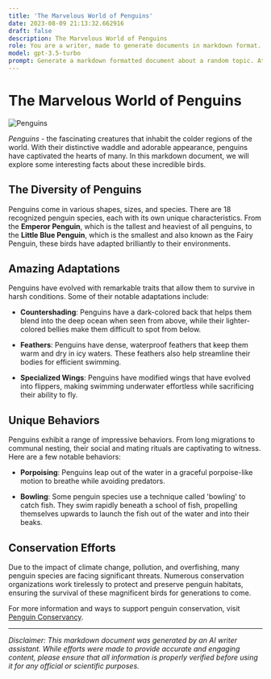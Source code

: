 ```yaml
---
title: 'The Marvelous World of Penguins'
date: 2023-08-09 21:13:32.662916
draft: false
description: The Marvelous World of Penguins
role: You are a writer, made to generate documents in markdown format. It is very important that all of the documents you generate are in valid markdown format.
model: gpt-3.5-turbo
prompt: Generate a markdown formatted document about a random topic. At the bottom, include a disclaimer explaining that the document was generated by you. The first line of the document should be the title. Make sure that the entire document is in proper markdown format, using a mix of various tags to make the document visually appealing.
---
```


# The Marvelous World of Penguins

![Penguins](https://images.unsplash.com/photo-1516033573961-12c7cbd8a390)

_Penguins_ - the fascinating creatures that inhabit the colder regions of the world. With their distinctive waddle and adorable appearance, penguins have captivated the hearts of many. In this markdown document, we will explore some interesting facts about these incredible birds.

## The Diversity of Penguins

Penguins come in various shapes, sizes, and species. There are 18 recognized penguin species, each with its own unique characteristics. From the **Emperor Penguin**, which is the tallest and heaviest of all penguins, to the **Little Blue Penguin**, which is the smallest and also known as the Fairy Penguin, these birds have adapted brilliantly to their environments.

## Amazing Adaptations

Penguins have evolved with remarkable traits that allow them to survive in harsh conditions. Some of their notable adaptations include:

- **Countershading**: Penguins have a dark-colored back that helps them blend into the deep ocean when seen from above, while their lighter-colored bellies make them difficult to spot from below.

- **Feathers**: Penguins have dense, waterproof feathers that keep them warm and dry in icy waters. These feathers also help streamline their bodies for efficient swimming.

- **Specialized Wings**: Penguins have modified wings that have evolved into flippers, making swimming underwater effortless while sacrificing their ability to fly.

## Unique Behaviors

Penguins exhibit a range of impressive behaviors. From long migrations to communal nesting, their social and mating rituals are captivating to witness. Here are a few notable behaviors:

- **Porpoising**: Penguins leap out of the water in a graceful porpoise-like motion to breathe while avoiding predators.

- **Bowling**: Some penguin species use a technique called 'bowling' to catch fish. They swim rapidly beneath a school of fish, propelling themselves upwards to launch the fish out of the water and into their beaks.

## Conservation Efforts

Due to the impact of climate change, pollution, and overfishing, many penguin species are facing significant threats. Numerous conservation organizations work tirelessly to protect and preserve penguin habitats, ensuring the survival of these magnificent birds for generations to come.

For more information and ways to support penguin conservation, visit [Penguin Conservancy](https://www.penguinconservancy.org).

---

*Disclaimer: This markdown document was generated by an AI writer assistant. While efforts were made to provide accurate and engaging content, please ensure that all information is properly verified before using it for any official or scientific purposes.*

